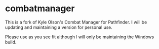 # combatmanager
This is a fork of Kyle Olson's Combat Manager for Pathfinder. I will be updating and maintaining a version for personal use. 

Please use as you see fit although I will only be maintaining the Windows build.
